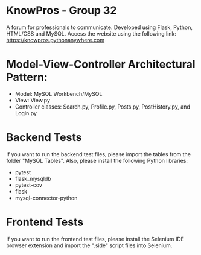 # KnowPros - Group 32
A forum for professionals to communicate. Developed using Flask, Python, HTML/CSS and MySQL.
Access the website using the following link: https://knowpros.pythonanywhere.com

#  Model-View-Controller Architectural Pattern:
 - Model: MySQL Workbench/MySQL
 - View: View.py
 - Controller classes: Search.py, Profile.py, Posts.py, PostHistory.py, and Login.py

# Backend Tests
If you want to run the backend test files, please import the tables from the folder "MySQL Tables". Also, please install the following Python libraries:
 - pytest
 - flask_mysqldb
 - pytest-cov
 - flask
 - mysql-connector-python 
 
# Frontend Tests
If you want to run the frontend test files, please install the Selenium IDE browser extension and import the ".side" script files into Selenium.
